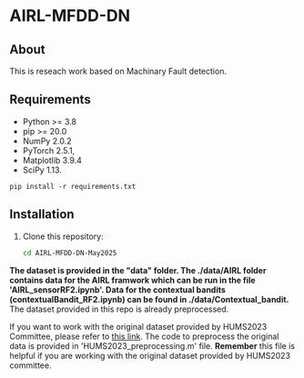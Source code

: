 # AIRL-MFDD-DN
## About
This is reseach work based on Machinary Fault detection.
## Requirements

- Python >= 3.8
- pip >= 20.0
- NumPy 2.0.2
- PyTorch 2.5.1,
- Matplotlib 3.9.4
- SciPy 1.13.
```
pip install -r requirements.txt
```
## Installation

1. Clone this repository:
   ```bash
   cd AIRL-MFDD-DN-May2025
   ```

**The dataset is provided in the "data" folder. The ./data/AIRL folder contains data for the AIRL framwork which can be run in the file 'AIRL_sensorRF2.ipynb'. Data for the contextual bandits (contextualBandit_RF2.ipynb) can be found in ./data/Contextual_bandit.**
The dataset provided in this repo is already preprocessed.

If you want to work with the original dataset provided by HUMS2023 Committee, please refer to [this link](https://www.dst.defence.gov.au/our-technologies/helicopter-main-rotor-gearbox-planet-gear-fatigue-crack-propagation-test). The code to preprocess the original data is provided in 'HUMS2023_preprocessing.m' file. **Remember** this file is helpful if you are working with the original dataset provided by HUMS2023 committee.
